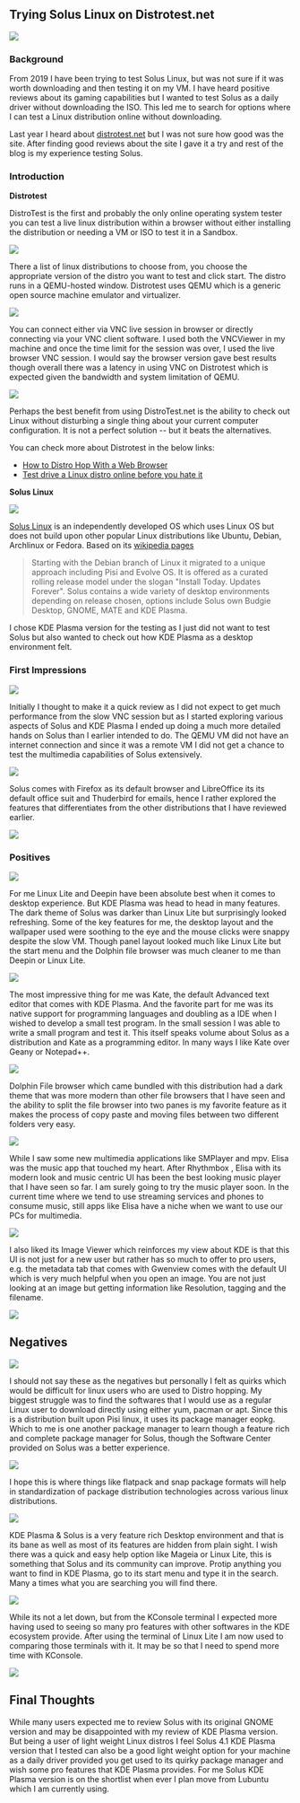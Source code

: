 ## Trying Solus Linux on Distrotest.net
 
 ![](Solus-Feb-23-00-42-57.png)
 
### Background
From 2019 I have been  trying to test Solus Linux, but was not sure if it was worth downloading  and then testing it on my VM. I have heard positive reviews about its gaming capabilities but I wanted to test Solus as a daily driver without downloading the ISO. This led me to search for options where I can test a Linux distribution online without downloading.
 
Last year I heard about [distrotest.net](https://distrotest.net/) but I was not sure how good was the site. After finding good reviews about the site I gave it a try and rest of the blog is my experience testing Solus.
 
### Introduction
 
**Distrotest**
 
DistroTest is the first and probably the only online operating system tester you can test a live linux distribution within a browser without either installing the distribution or needing a VM or ISO to test it in a Sandbox.
 
![](Solus-Feb-22-22-20-54.png)
 
There a list of linux distributions to choose from, you choose the appropriate version of the distro you want to test and click start. The distro runs in a QEMU-hosted window. Distrotest uses QEMU which is a generic open source machine emulator and virtualizer.
 
![](Solus-Feb-22-22-19-07.png)
 
You can connect either via VNC live session in browser or directly connecting via your VNC client software. I used both the VNCViewer in my machine and once the time limit for the session was over, I used the live browser VNC session. I would say the browser version gave best results though overall there was a latency in using VNC on Distrotest which is expected given the bandwidth and system limitation of QEMU.  
 
![](Solus-Feb-22-22-21-27.png)
 
Perhaps the best benefit from using DistroTest.net is the ability to check out Linux without disturbing a single thing about your current computer configuration. It is not a perfect solution -- but it beats the alternatives.
 
You can check more about Distrotest in the below links:
- [How to Distro Hop With a Web Browser](https://www.linuxinsider.com/story/86178.html)
- [Test drive a Linux distro online before you hate it](https://www.fosslinux.com/22987/test-drive-a-linux-distro-online-before-you-hate-it.htm)
 
**Solus Linux**
 
 ![](Solus-Feb-22-22-19-46.png)

 
[Solus Linux](https://getsol.us/home/) is an independently developed OS which uses Linux OS but does not build upon other popular Linux distributions like Ubuntu, Debian, Archlinux or Fedora. Based on its [wikipedia pages](https://en.wikipedia.org/wiki/Solus_(operating_system))
 
> Starting with the Debian branch of Linux it migrated to a unique approach including Pisi and Evolve OS.
>It is offered as a curated rolling release model under the slogan "Install Today. Updates Forever". Solus contains a wide variety of desktop environments depending on release chosen, options include Solus own Budgie Desktop, GNOME, MATE and KDE Plasma.
 
I chose KDE Plasma version for the testing as I just did not want to test Solus but also wanted to check out how KDE Plasma as a desktop environment felt.
 
### First Impressions
 
![](Solus-Feb-22-22-17-28.png)
 
Initially I thought to make it a quick review as I did not expect to get much performance from the slow VNC session but as I started exploring various aspects of Solus and KDE Plasma I ended up doing a much more detailed hands on Solus than I earlier intended to do. The QEMU VM did not have an internet connection and since it was a remote VM I did not get a chance to test the multimedia capabilities of Solus extensively.
 
![](Solus-Feb-22-21-55-25.png)
 
Solus comes with Firefox as its default browser and LibreOffice its its default office suit and Thuderbird for emails, hence I rather explored the features that differentiates from the other distributions that I have reviewed earlier.
 
![](solus-Feb-22-21-40-09.png)
 
### Positives
 
![](Solus-Feb-22-21-51-19.png)
 
For me Linux Lite and Deepin have been absolute best when it comes to desktop experience. But KDE Plasma was head to head in many features. The dark theme of Solus was darker than Linux Lite but surprisingly looked refreshing. Some of the key features for me, the desktop layout and the wallpaper used were soothing to the eye and the mouse clicks were snappy despite the slow VM. Though panel layout looked much like Linux Lite but the start menu and the Dolphin file browser was much cleaner to me than Deepin or Linux Lite.
 
![](Solus-Feb-22-21-50-17.png)
 
The most impressive thing for me was Kate, the default Advanced text editor that comes with KDE Plasma. And the favorite part for me was its native support for programming languages and doubling as a IDE when I wished to develop a small test program. In the small session I was able to write a small program and test it. This itself speaks volume about Solus as a distribution and Kate as a programming editor. In many ways I like Kate over Geany or Notepad++.
 
![](Solus-Feb-22-22-02-59.png)
 
Dolphin File browser which came bundled with this distribution had a dark theme that was more modern than other file browsers that I have seen and the ability to split the file browser into two panes is my favorite feature as it makes the process of copy paste and moving files between two different folders very easy.
 
![](Solus-Feb-22-21-58-57.png)
 
While I saw some new multimedia applications like SMPlayer and mpv. Elisa was the music app that touched my heart. After Rhythmbox , Elisa with its modern look and music centric UI has been the best looking music player that I have seen so far. I am surely going to try the music player soon. In the current time where we tend to use streaming services and phones to consume music, still apps like Elisa have a niche when we want to use our PCs for multimedia.
 
![](Solus-Feb-22-21-59-56.png)
 
I also liked its Image Viewer which reinforces my view about KDE is that this UI is not just for a new user but rather has so much to offer to pro users, e.g. the metadata tab that comes with Gwenview comes with the default UI which is very much helpful when you open an image. You are not just looking at an image but getting information like Resolution, tagging and the filename.
 
![](Solus-Feb-22-22-10-45.png)
 
## Negatives
 
![](Solus-Feb-22-23-28-18.png)
 
I should not say these as the negatives but personally I felt as quirks which would be difficult for linux users who are used to Distro hopping.
My biggest struggle was to find the softwares that I would use as a regular Linux user to download directly using either yum, pacman or apt. Since this is a distribution built upon Pisi linux, it uses its package manager eopkg. Which to me is one another package manager to learn though a feature rich and complete package manager for Solus, though the Software Center provided on Solus was a better experience.
 
![](Solus-Feb-22-21-44-20.png)
 
I hope this is where things like flatpack and snap package formats will help in standardization of package distribution technologies across various linux distributions.
 
![](Solus-Feb-22-22-04-40.png)
 
KDE Plasma & Solus is a very feature rich Desktop environment and that is its bane as well as most of its features are hidden from plain sight. I wish there was a quick and easy help option like Mageia or Linux Lite, this is something that Solus and its community can improve. Protip anything you want to find in KDE Plasma, go to its start menu and type it in the search. Many a times what you are searching you will find there.
 
![](Solus-Feb-22-22-18-24.png)
 
While its not a let down, but from the KConsole terminal I expected more having used to seeing so many pro features with other softwares in the KDE ecosystem provide. After using the terminal of Linux Lite I am now used to comparing those terminals with it. It may be so that I need to spend more time with KConsole.
 
![](Solus-Feb-22-23-26-43.png)
 
 
## Final Thoughts
 
While many users expected me to review Solus with its original GNOME version and may be disappointed with my review of KDE Plasma version. But being a user of light weight Linux distros I feel Solus 4.1 KDE Plasma version that I tested can also be a good light weight option for your machine as a daily driver provided you get used to its quirky package manager and wish some pro features that KDE Plasma provides. For me Solus 
KDE Plasma version is on the shortlist when ever I plan move from Lubuntu which I am currently using.


